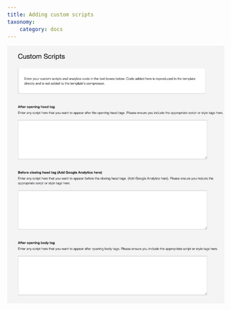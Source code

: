 ```yaml
---
title: Adding custom scripts
taxonomy:
    category: docs
---
```


![Add custom scripts](/images/documentation/performance/add-custom-scripts.jpg)
  
 